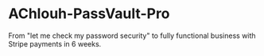 # AChlouh-PassVault-Pro
From "let me check my password security" to fully functional business with Stripe payments in 6 weeks.
